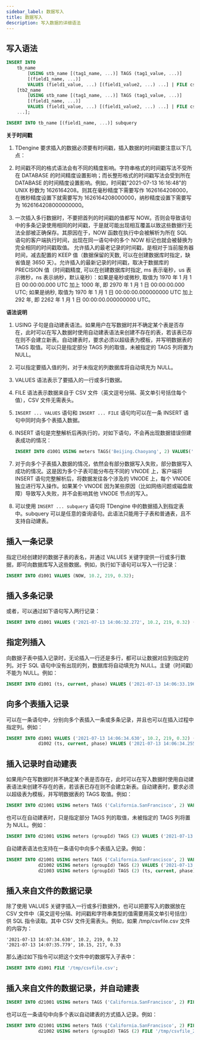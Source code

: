 ```yaml
---
sidebar_label: 数据写入
title: 数据写入
description: 写入数据的详细语法 
---
```


## 写入语法

```sql
INSERT INTO
    tb_name
        [USING stb_name [(tag1_name, ...)] TAGS (tag1_value, ...)]
        [(field1_name, ...)]
        VALUES (field1_value, ...) [(field1_value2, ...) ...] | FILE csv_file_path
    [tb2_name
        [USING stb_name [(tag1_name, ...)] TAGS (tag1_value, ...)]
        [(field1_name, ...)]
        VALUES (field1_value, ...) [(field1_value2, ...) ...] | FILE csv_file_path
    ...];

INSERT INTO tb_name [(field1_name, ...)] subquery
```

**关于时间戳**

1. TDengine 要求插入的数据必须要有时间戳，插入数据的时间戳要注意以下几点：

2. 时间戳不同的格式语法会有不同的精度影响。字符串格式的时间戳写法不受所在 DATABASE 的时间精度设置影响；而长整形格式的时间戳写法会受到所在 DATABASE 的时间精度设置影响。例如，时间戳"2021-07-13 16:16:48"的 UNIX 秒数为 1626164208。则其在毫秒精度下需要写作 1626164208000，在微秒精度设置下就需要写为 1626164208000000，纳秒精度设置下需要写为 1626164208000000000。

3. 一次插入多行数据时，不要把首列的时间戳的值都写 NOW。否则会导致语句中的多条记录使用相同的时间戳，于是就可能出现相互覆盖以致这些数据行无法全部被正确保存。其原因在于，NOW 函数在执行中会被解析为所在 SQL 语句的客户端执行时间，出现在同一语句中的多个 NOW 标记也就会被替换为完全相同的时间戳取值。
   允许插入的最老记录的时间戳，是相对于当前服务器时间，减去配置的 KEEP 值（数据保留的天数, 可以在创建数据库时指定，缺省值是 3650 天）。允许插入的最新记录的时间戳，取决于数据库的 PRECISION 值（时间戳精度, 可以在创建数据库时指定, ms 表示毫秒，us 表示微秒，ns 表示纳秒，默认毫秒）：如果是毫秒或微秒, 取值为 1970 年 1 月 1 日 00:00:00.000 UTC 加上 1000 年, 即 2970 年 1 月 1 日 00:00:00.000 UTC; 如果是纳秒, 取值为 1970 年 1 月 1 日 00:00:00.000000000 UTC 加上 292 年, 即 2262 年 1 月 1 日 00:00:00.000000000 UTC。

**语法说明**

1. USING 子句是自动建表语法。如果用户在写数据时并不确定某个表是否存在，此时可以在写入数据时使用自动建表语法来创建不存在的表，若该表已存在则不会建立新表。自动建表时，要求必须以超级表为模板，并写明数据表的 TAGS 取值。可以只是指定部分 TAGS 列的取值，未被指定的 TAGS 列将置为 NULL。

2. 可以指定要插入值的列，对于未指定的列数据库将自动填充为 NULL。

3. VALUES 语法表示了要插入的一行或多行数据。

4. FILE 语法表示数据来自于 CSV 文件（英文逗号分隔、英文单引号括住每个值），CSV 文件无需表头。

5. `INSERT ... VALUES` 语句和 `INSERT ... FILE` 语句均可以在一条 INSERT 语句中同时向多个表插入数据。

6. INSERT 语句是完整解析后再执行的，对如下语句，不会再出现数据错误但建表成功的情况：

   ```sql
   INSERT INTO d1001 USING meters TAGS('Beijing.Chaoyang', 2) VALUES('a');
   ```

7. 对于向多个子表插入数据的情况，依然会有部分数据写入失败，部分数据写入成功的情况。这是因为多个子表可能分布在不同的 VNODE 上，客户端将 INSERT 语句完整解析后，将数据发往各个涉及的 VNODE 上，每个 VNODE 独立进行写入操作。如果某个 VNODE 因为某些原因（比如网络问题或磁盘故障）导致写入失败，并不会影响其他 VNODE 节点的写入。

8. 可以使用 `INSERT ... subquery` 语句将 TDengine 中的数据插入到指定表中。subquery 可以是任意的查询语句。此语法只能用于子表和普通表，且不支持自动建表。

## 插入一条记录

指定已经创建好的数据子表的表名，并通过 VALUES 关键字提供一行或多行数据，即可向数据库写入这些数据。例如，执行如下语句可以写入一行记录：

```sql
INSERT INTO d1001 VALUES (NOW, 10.2, 219, 0.32);
```

## 插入多条记录

或者，可以通过如下语句写入两行记录：

```sql
INSERT INTO d1001 VALUES ('2021-07-13 14:06:32.272', 10.2, 219, 0.32) (1626164208000, 10.15, 217, 0.33);
```

## 指定列插入

向数据子表中插入记录时，无论插入一行还是多行，都可以让数据对应到指定的列。对于 SQL 语句中没有出现的列，数据库将自动填充为 NULL。主键（时间戳）不能为 NULL。例如：

```sql
INSERT INTO d1001 (ts, current, phase) VALUES ('2021-07-13 14:06:33.196', 10.27, 0.31);
```

## 向多个表插入记录

可以在一条语句中，分别向多个表插入一条或多条记录，并且也可以在插入过程中指定列。例如：

```sql
INSERT INTO d1001 VALUES ('2021-07-13 14:06:34.630', 10.2, 219, 0.32) ('2021-07-13 14:06:35.779', 10.15, 217, 0.33)
            d1002 (ts, current, phase) VALUES ('2021-07-13 14:06:34.255', 10.27, 0.31）;
```

## 插入记录时自动建表

如果用户在写数据时并不确定某个表是否存在，此时可以在写入数据时使用自动建表语法来创建不存在的表，若该表已存在则不会建立新表。自动建表时，要求必须以超级表为模板，并写明数据表的 TAGS 取值。例如：

```sql
INSERT INTO d21001 USING meters TAGS ('California.SanFrancisco', 2) VALUES ('2021-07-13 14:06:32.272', 10.2, 219, 0.32);
```

也可以在自动建表时，只是指定部分 TAGS 列的取值，未被指定的 TAGS 列将置为 NULL。例如：

```sql
INSERT INTO d21001 USING meters (groupId) TAGS (2) VALUES ('2021-07-13 14:06:33.196', 10.15, 217, 0.33);
```

自动建表语法也支持在一条语句中向多个表插入记录。例如：

```sql
INSERT INTO d21001 USING meters TAGS ('California.SanFrancisco', 2) VALUES ('2021-07-13 14:06:34.630', 10.2, 219, 0.32) ('2021-07-13 14:06:35.779', 10.15, 217, 0.33)
            d21002 USING meters (groupId) TAGS (2) VALUES ('2021-07-13 14:06:34.255', 10.15, 217, 0.33)
            d21003 USING meters (groupId) TAGS (2) (ts, current, phase) VALUES ('2021-07-13 14:06:34.255', 10.27, 0.31);
```

## 插入来自文件的数据记录

除了使用 VALUES 关键字插入一行或多行数据外，也可以把要写入的数据放在 CSV 文件中（英文逗号分隔、时间戳和字符串类型的值需要用英文单引号括住）供 SQL 指令读取。其中 CSV 文件无需表头。例如，如果 /tmp/csvfile.csv 文件的内容为：

```
'2021-07-13 14:07:34.630', 10.2, 219, 0.32
'2021-07-13 14:07:35.779', 10.15, 217, 0.33
```

那么通过如下指令可以把这个文件中的数据写入子表中：

```sql
INSERT INTO d1001 FILE '/tmp/csvfile.csv';
```

## 插入来自文件的数据记录，并自动建表

```sql
INSERT INTO d21001 USING meters TAGS ('California.SanFrancisco', 2) FILE '/tmp/csvfile.csv';
```

也可以在一条语句中向多个表以自动建表的方式插入记录。例如：

```sql
INSERT INTO d21001 USING meters TAGS ('California.SanFrancisco', 2) FILE '/tmp/csvfile_21001.csv'
            d21002 USING meters (groupId) TAGS (2) FILE '/tmp/csvfile_21002.csv';
```
